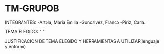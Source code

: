 # TM-GRUPOB
INTEGRANTES:
-Artola, María Emilia
-Goncalvez, Franco
-Piriz, Carla.

TEMA ELEGIDO: "   "

JUSTIFICACION DE TEMA ELEGIDO Y HERRAMIENTAS A UTILIZAR(lenguaje y entorno)

